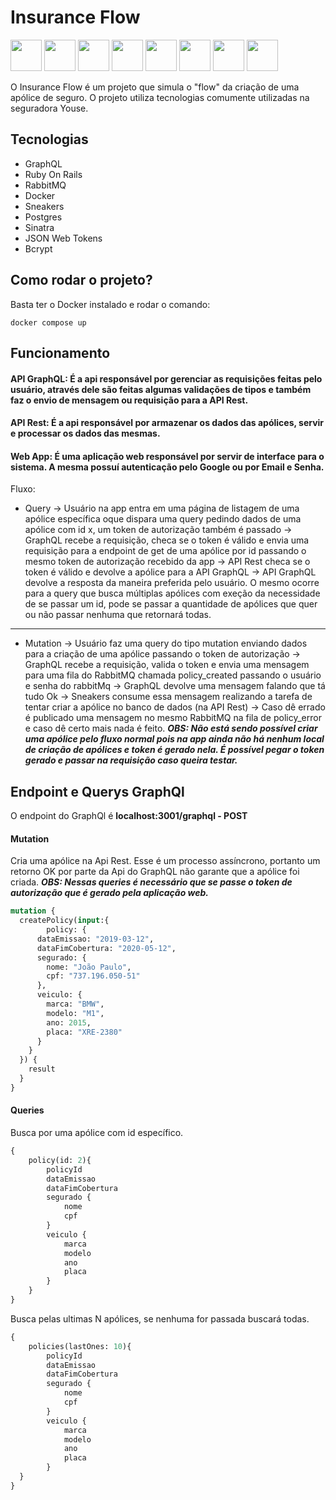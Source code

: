# Insurance Flow

<img src="https://user-images.githubusercontent.com/25181517/192107856-aa92c8b1-b615-47c3-9141-ed0d29a90239.png" width="50"/> <img src="https://user-images.githubusercontent.com/25181517/192603748-3ac17112-3653-4257-80da-a57334b11411.png" width="50"/> <img src="https://github.com/marwin1991/profile-technology-icons/assets/136815194/50342602-8025-4030-b492-550f2eaa4073" width="50"/> <img src="https://user-images.githubusercontent.com/25181517/117207330-263ba280-adf4-11eb-9b97-0ac5b40bc3be.png" width="50"/> <img src="https://jondot.github.io/sneakers/images/main_logo.png" width="50"/> <img src="https://user-images.githubusercontent.com/25181517/117208740-bfb78400-adf5-11eb-97bb-09072b6bedfc.png" width="50"/> <img src="https://sinatrarb.com/sinatra.github.com/images/logo.png" width="50"> <img src="https://upload.wikimedia.org/wikipedia/commons/3/35/JWT-Logo.svg" width="50">

O Insurance Flow é um projeto que simula o "flow" da criação de uma apólice de seguro. O projeto utiliza tecnologias comumente utilizadas na seguradora Youse.

## Tecnologias
- GraphQL
- Ruby On Rails
- RabbitMQ
- Docker
- Sneakers
- Postgres
- Sinatra
- JSON Web Tokens
- Bcrypt

## Como rodar o projeto?

Basta ter o Docker instalado e rodar o comando:
```
docker compose up
```

## Funcionamento

#### API GraphQL: É a api responsável por gerenciar as requisições feitas pelo usuário, através dele são feitas algumas validações de tipos e também faz o envio de mensagem ou requisição para a API Rest.
#### API Rest: É a api responsável por armazenar os dados das apólices, servir e processar os dados das mesmas.
#### Web App: É uma aplicação web responsável por servir de interface para o sistema. A mesma possuí autenticação pelo Google ou por Email e Senha.

Fluxo:
- Query -> Usuário na app entra em uma página de listagem de uma apólice específica oque dispara uma query pedindo dados de uma apólice com id x, um token de autorização também é passado -> GraphQL recebe a requisição, checa se o token é válido e envia uma requisição para a endpoint de get de uma apólice por id passando o mesmo token de autorização recebido da app -> API Rest checa se o token é válido e devolve a apólice para a API GraphQL -> API GraphQL devolve a resposta da maneira preferida pelo usuário. O mesmo ocorre para a query que busca múltiplas apólices com exeção da necessidade de se passar um id, pode se passar a quantidade de apólices que quer ou não passar nenhuma que retornará todas.
---
- Mutation -> Usuário faz uma query do tipo mutation enviando dados para a criação de uma apólice passando o token de autorização -> GraphQL recebe a requisição, valida o token e envia uma mensagem para uma fila do RabbitMQ chamada policy_created passando o usuário e senha do rabbitMq -> GraphQL devolve uma mensagem falando que tá tudo Ok -> Sneakers consume essa mensagem realizando a tarefa de tentar criar a apólice no banco de dados (na API Rest) -> Caso dê errado é publicado uma mensagem no mesmo RabbitMQ na fila de policy_error e caso dê certo mais nada é feito. 
***OBS: Não está sendo possível criar uma apólice pelo fluxo normal pois na app ainda não há nenhum local de criação de apólices e token é gerado nela. É possível pegar o token gerado e passar na requisição caso queira testar.***

## Endpoint e Querys GraphQl

O endpoint do GraphQl é **localhost:3001/graphql - POST**

#### Mutation

Cria uma apólice na Api Rest. 
Esse é um processo assíncrono, portanto um retorno OK por parte da Api do GraphQL não garante que a apólice foi criada.
***OBS: Nessas queries é necessário que se passe o token de autorização que é gerado pela aplicação web.***
```graphql
mutation {
  createPolicy(input:{
		policy: {
      dataEmissao: "2019-03-12",
      dataFimCobertura: "2020-05-12",
      segurado: {
        nome: "João Paulo",
        cpf: "737.196.050-51"
      },
      veiculo: {
        marca: "BMW",
        modelo: "M1",
        ano: 2015,
        placa: "XRE-2380"
      }
    }
  }) {
    result
  }
}
```
#### Queries

Busca por uma apólice com id específico.
```graphql
{
    policy(id: 2){
        policyId
        dataEmissao
        dataFimCobertura
        segurado {
            nome
            cpf
        }
        veiculo {
            marca
            modelo
            ano
            placa
        }
    }
}
```


Busca pelas ultimas N apólices, se nenhuma for passada buscará todas.
```graphql
{
    policies(lastOnes: 10){
    	policyId
        dataEmissao
        dataFimCobertura
        segurado {
            nome
            cpf
        }
        veiculo {
            marca
            modelo
            ano
            placa
        }
  }
}
```

